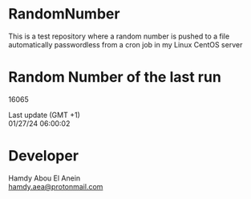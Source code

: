# RandomNumber    
This is a test repository where a random number is pushed to a file automatically passwordless from a cron job in my Linux CentOS server    
# Random Number of the last run   
16065
      
Last update (GMT +1)    
01/27/24 06:00:02
# Developer    
Hamdy Abou El Anein   
hamdy.aea@protonmail.com
